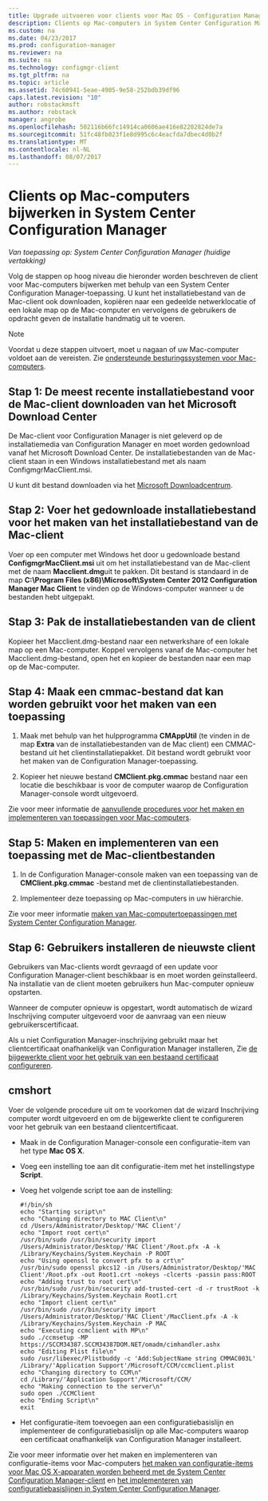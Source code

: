 ```yaml
---
title: Upgrade uitvoeren voor clients voor Mac OS - Configuration Manager | Microsoft Docs
description: Clients op Mac-computers in System Center Configuration Manager upgraden.
ms.custom: na
ms.date: 04/23/2017
ms.prod: configuration-manager
ms.reviewer: na
ms.suite: na
ms.technology: configmgr-client
ms.tgt_pltfrm: na
ms.topic: article
ms.assetid: 74c60941-5eae-4905-9e58-252bdb39df96
caps.latest.revision: "10"
author: robstackmsft
ms.author: robstack
manager: angrobe
ms.openlocfilehash: 502116b66fc14914ca0606ae416e82202824de7a
ms.sourcegitcommit: 51fc48fb023f1e8d995c6c4eacfda7dbec4d0b2f
ms.translationtype: MT
ms.contentlocale: nl-NL
ms.lasthandoff: 08/07/2017
---
```

# <a name="how-to-upgrade-clients-on-mac-computers-in-system-center-configuration-manager"></a>Clients op Mac-computers bijwerken in System Center Configuration Manager

*Van toepassing op: System Center Configuration Manager (huidige vertakking)*

Volg de stappen op hoog niveau die hieronder worden beschreven de client voor Mac-computers bijwerken met behulp van een System Center Configuration Manager-toepassing. U kunt het installatiebestand van de Mac-client ook downloaden, kopiëren naar een gedeelde netwerklocatie of een lokale map op de Mac-computer en vervolgens de gebruikers de opdracht geven de installatie handmatig uit te voeren.  

> [!NOTE]  
>  Voordat u deze stappen uitvoert, moet u nagaan of uw Mac-computer voldoet aan de vereisten. Zie [ondersteunde besturingssystemen voor Mac-computers](../../../plan-design/configs/supported-operating-systems-for-clients-and-devices.md#mac-computers).  

## <a name="step-1-download-the-latest-mac-client-installation-file-from-the-microsoft-download-center"></a>Stap 1: De meest recente installatiebestand voor de Mac-client downloaden van het Microsoft Download Center  
 De Mac-client voor Configuration Manager is niet geleverd op de installatiemedia van Configuration Manager en moet worden gedownload vanaf het Microsoft Download Center. De installatiebestanden van de Mac-client staan in een Windows installatiebestand met als naam ConfigmgrMacClient.msi.  

 U kunt dit bestand downloaden via het [Microsoft Downloadcentrum](http://go.microsoft.com/fwlink/p/?LinkId=525184).  

## <a name="step-2-run-the-downloaded-installation-file-to-create-the-mac-client-installation-file"></a>Stap 2: Voer het gedownloade installatiebestand voor het maken van het installatiebestand van de Mac-client  
 Voer op een computer met Windows het door u gedownloade bestand **ConfigmgrMacClient.msi** uit om het installatiebestand van de Mac-client met de naam **Macclient.dmg**uit te pakken. Dit bestand is standaard in de map **C:\Program Files (x86)\Microsoft\System Center 2012 Configuration Manager Mac Client** te vinden op de Windows-computer wanneer u de bestanden hebt uitgepakt.  

## <a name="step-3-extract-the-client-installation-files"></a>Stap 3: Pak de installatiebestanden van de client  
 Kopieer het Macclient.dmg-bestand naar een netwerkshare of een lokale map op een Mac-computer. Koppel vervolgens vanaf de Mac-computer het Macclient.dmg-bestand, open het en kopieer de bestanden naar een map op de Mac-computer.  

## <a name="step-4-create-a-cmmac-file-that-can-be-used-to-create-an-application"></a>Stap 4: Maak een cmmac-bestand dat kan worden gebruikt voor het maken van een toepassing  

1.  Maak met behulp van het hulpprogramma **CMAppUtil** (te vinden in de map **Extra** van de installatiebestanden van de Mac client) een CMMAC-bestand uit het clientinstallatiepakket. Dit bestand wordt gebruikt voor het maken van de Configuration Manager-toepassing.  

2.  Kopieer het nieuwe bestand **CMClient.pkg.cmmac** bestand naar een locatie die beschikbaar is voor de computer waarop de Configuration Manager-console wordt uitgevoerd.  

 Zie voor meer informatie de [aanvullende procedures voor het maken en implementeren van toepassingen voor Mac-computers](/sccm/apps/get-started/creating-mac-computer-applications#supplemental-procedures-to-create-and-deploy-applications-for-mac-computers).  

## <a name="step-5-create-and-deploy-an-application-containing-the-mac-client-files"></a>**Stap 5:** Maken en implementeren van een toepassing met de Mac-clientbestanden  

1.  In de Configuration Manager-console maken van een toepassing van de **CMClient.pkg.cmmac** -bestand met de clientinstallatiebestanden.  

2.  Implementeer deze toepassing op Mac-computers in uw hiërarchie.  

 Zie voor meer informatie [maken van Mac-computertoepassingen met System Center Configuration Manager](../../../../apps/get-started/creating-mac-computer-applications.md).  

## <a name="step-6-users-install-the-latest-client"></a>Stap 6: Gebruikers installeren de nieuwste client  
 Gebruikers van Mac-clients wordt gevraagd of een update voor Configuration Manager-client beschikbaar is en moet worden geïnstalleerd. Na installatie van de client moeten gebruikers hun Mac-computer opnieuw opstarten.  

 Wanneer de computer opnieuw is opgestart, wordt automatisch de wizard Inschrijving computer uitgevoerd voor de aanvraag van een nieuw gebruikerscertificaat.  

 Als u niet Configuration Manager-inschrijving gebruikt maar het clientcertificaat onafhankelijk van Configuration Manager installeren, Zie [de bijgewerkte client voor het gebruik van een bestaand certificaat configureren](#BKMK_UpgradingClient_MachineEnrollment).  

##  <a name="BKMK_UpgradingClient_MachineEnrollment"></a> cmshort  
 Voer de volgende procedure uit om te voorkomen dat de wizard Inschrijving computer wordt uitgevoerd en om de bijgewerkte client te configureren voor het gebruik van een bestaand clientcertificaat.  

-   Maak in de Configuration Manager-console een configuratie-item van het type **Mac OS X**.  

-   Voeg een instelling toe aan dit configuratie-item met het instellingstype **Script**.  

-   Voeg het volgende script toe aan de instelling:  

    ```  
    #!/bin/sh  
    echo "Starting script\n"  
    echo "Changing directory to MAC Client\n"  
    cd /Users/Administrator/Desktop/'MAC Client'/  
    echo "Import root cert\n"  
    /usr/bin/sudo /usr/bin/security import /Users/Administrator/Desktop/'MAC Client'/Root.pfx -A -k /Library/Keychains/System.Keychain -P ROOT  
    echo "Using openssl to convert pfx to a crt\n"  
    /usr/bin/sudo openssl pkcs12 -in /Users/Administrator/Desktop/'MAC Client'/Root.pfx -out Root1.crt -nokeys -clcerts -passin pass:ROOT  
    echo "Adding trust to root cert\n"  
    /usr/bin/sudo /usr/bin/security add-trusted-cert -d -r trustRoot -k /Library/Keychains/System.Keychain Root1.crt  
    echo "Import client cert\n"  
    /usr/bin/sudo /usr/bin/security import /Users/Administrator/Desktop/'MAC Client'/MacClient.pfx -A -k /Library/Keychains/System.Keychain -P MAC  
    echo "Executing ccmclient with MP\n"  
    sudo ./ccmsetup -MP https://SCCM34387.SCCM34387DOM.NET/omadm/cimhandler.ashx  
    echo "Editing Plist file\n"  
    sudo /usr/libexec/Plistbuddy -c 'Add:SubjectName string CMMAC003L' /Library/'Application Support'/Microsoft/CCM/ccmclient.plist  
    echo "Changing directory to CCM\n"  
    cd /Library/'Application Support'/Microsoft/CCM/  
    echo "Making connection to the server\n"  
    sudo open ./CCMClient  
    echo "Ending Script\n"  
    exit  

    ```  

-   Het configuratie-item toevoegen aan een configuratiebasislijn en implementeer de configuratiebasislijn op alle Mac-computers waarop een certificaat onafhankelijk van Configuration Manager installeert.  

 Zie voor meer informatie over het maken en implementeren van configuratie-items voor Mac-computers [het maken van configuratie-items voor Mac OS X-apparaten worden beheerd met de System Center Configuration Manager-client](../../../../compliance/deploy-use/create-configuration-items-for-mac-os-x-devices-managed-with-the-client.md) en [het implementeren van configuratiebasislijnen in System Center Configuration Manager](../../../../compliance/deploy-use/deploy-configuration-baselines.md).  
